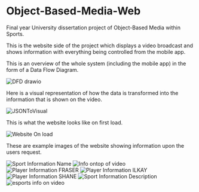 # Object-Based-Media-Web
Final year University dissertation project of Object-Based Media within Sports.

This is the website side of the project which displays a video broadcast and shows information with everything being controlled from the mobile app.

This is an overview of the whole system (including the mobile app) in the form of a Data Flow Diagram.

![DFD drawio](https://user-images.githubusercontent.com/47901691/175958345-35d1d206-a28d-4164-b4ca-c65afe282ec7.png)


Here is a visual representation of how the data is transformed into the information that is shown on the video.

![JSONToVisual](https://user-images.githubusercontent.com/47901691/175957560-ca8b4aa4-a655-4a6d-b2b0-cc0d58df9c66.png)

This is what the website looks like on first load.

![Website On load](https://user-images.githubusercontent.com/47901691/175957537-218d181c-4649-4b03-8d9f-ec988de3db9f.png)

These are example images of the website showing information upon the users request.

![Sport Information Name](https://user-images.githubusercontent.com/47901691/175957507-32a9f158-639d-476d-8635-b22bf25eb785.png)
![Info ontop of video](https://user-images.githubusercontent.com/47901691/175957542-4faee072-baac-4164-8a81-e1a15cfe0be5.png)
![Player Information FRASER](https://user-images.githubusercontent.com/47901691/175957569-436e0053-b52b-4e7b-a336-f44ca86696fe.png)
![Player Information ILKAY](https://user-images.githubusercontent.com/47901691/175957573-06775b53-22c8-44f5-921e-4f7df5e95cef.png)
![Player Information SHANE](https://user-images.githubusercontent.com/47901691/175957578-cf2dac36-7766-4d58-bc17-cb73d3016ce0.png)
![Sport Information Description](https://user-images.githubusercontent.com/47901691/175957601-ba3db438-0efc-45ac-baaa-945f941eb8bb.png)
![esports info on video](https://user-images.githubusercontent.com/47901691/175957539-aa9bb3a4-9e0e-4a30-aa7c-838535f5cca9.png)
